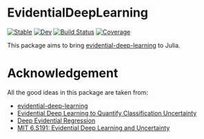 # EvidentialDeepLearning

[![Stable](https://img.shields.io/badge/docs-stable-blue.svg)](https://jw3126.github.io/EvidentialDeepLearning.jl/stable)
[![Dev](https://img.shields.io/badge/docs-dev-blue.svg)](https://jw3126.github.io/EvidentialDeepLearning.jl/dev)
[![Build Status](https://github.com/jw3126/EvidentialDeepLearning.jl/workflows/CI/badge.svg)](https://github.com/jw3126/EvidentialDeepLearning.jl/actions)
[![Coverage](https://codecov.io/gh/jw3126/EvidentialDeepLearning.jl/branch/master/graph/badge.svg)](https://codecov.io/gh/jw3126/EvidentialDeepLearning.jl)

This package aims to bring [evidential-deep-learning](https://github.com/aamini/evidential-deep-learning) to Julia.

# Acknowledgement

All the good ideas in this package are taken from:
* [evidential-deep-learning](https://github.com/aamini/evidential-deep-learning)
* [Evidential Deep Learning to Quantify Classification Uncertainty](https://arxiv.org/abs/1806.01768)
* [Deep Evidential Regression](https://arxiv.org/abs/1910.02600)
* [MIT 6.S191: Evidential Deep Learning and Uncertainty](https://www.youtube.com/watch?v=toTcf7tZK8c)
